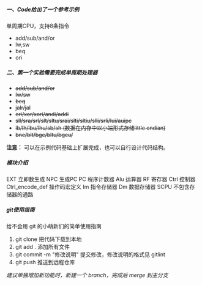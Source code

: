 ##### 一、Code给出了一个参考示例
单周期CPU，支持8条指令
-	add/sub/and/or
-	lw,sw
-	beq
-	ori
##### 二、第一个实验需要完成单周期处理器
-	~~add/sub/and/or~~ 
-	~~lw/sw~~
-	~~beq~~
-	~~jalr/jal~~
-	~~ori/xor/xori/andi/addi~~
-	~~sll/sra/srl/slt/sltu/srai/slti/sltiu/slli/srli/lui/auipc~~
-	~~lb/lh/lbu/lhu/sb/sh (数据在内存中以小端形式存储little endian)~~
-	~~bne/blt/bge/bltu/bgeu/~~

**注意：** 可以在示例代码基础上扩展完成，也可以自行设计代码结构。

##### 模块介绍
EXT 立即数生成
NPC 生成PC
PC 程序计数器
Alu 运算器
RF 寄存器
Ctrl 控制器
Ctrl_encode_def 操作码宏定义
Im 指令存储器
Dm 数据存储器
SCPU 不包含存储器的通路

##### git使用指南

给不会用 git 的小萌新们的简单使用指南

1. git clone 把代码下载到本地
2. git add . 添加所有文件
3. git commit -m "修改说明" 提交修改，修改说明的格式见 gitlint
4. git push 推送到远程仓库

_建议单独增加新功能时，新建一个 branch，完成后 merge 到主分支_